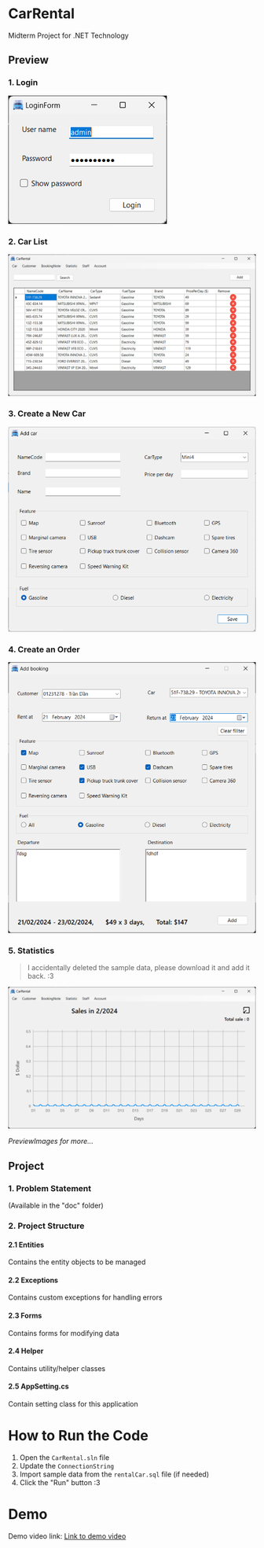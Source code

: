 <!--title-->

# CarRental  

<!--/title-->

Midterm Project for .NET Technology  

## Preview  

### 1. Login  
![login](./previewImages/login-form.png)  

### 2. Car List  
![list-car](./previewImages/car.png)  

### 3. Create a New Car  
![add-car](./previewImages/car-add.png)  

### 4. Create an Order  
![booking-add](./previewImages/booking-add.png)    

### 5. Statistics  

> I accidentally deleted the sample data, please download it and add it back. :3

![report](./previewImages/report.png)  

*PreviewImages for more...*  

## Project  

### 1. Problem Statement   

(Available in the "doc" folder)

### 2. Project Structure  

#### 2.1 Entities  

Contains the entity objects to be managed  

#### 2.2 Exceptions  
Contains custom exceptions for handling errors  

#### 2.3 Forms  
Contains forms for modifying data  

#### 2.4 Helper  
Contains utility/helper classes  

#### 2.5 AppSetting.cs  

Contain setting class for this application

# How to Run the Code  

1. Open the `CarRental.sln` file  
2. Update the `ConnectionString`  
3. Import sample data from the `rentalCar.sql` file (if needed)  
4. Click the "Run" button :3  

# Demo  

Demo video link: [Link to demo video](https://drive.google.com/file/d/1rL4p9SZfrcRLiDWL5ugG018qMnZMYFXr/view?usp=sharing)  
